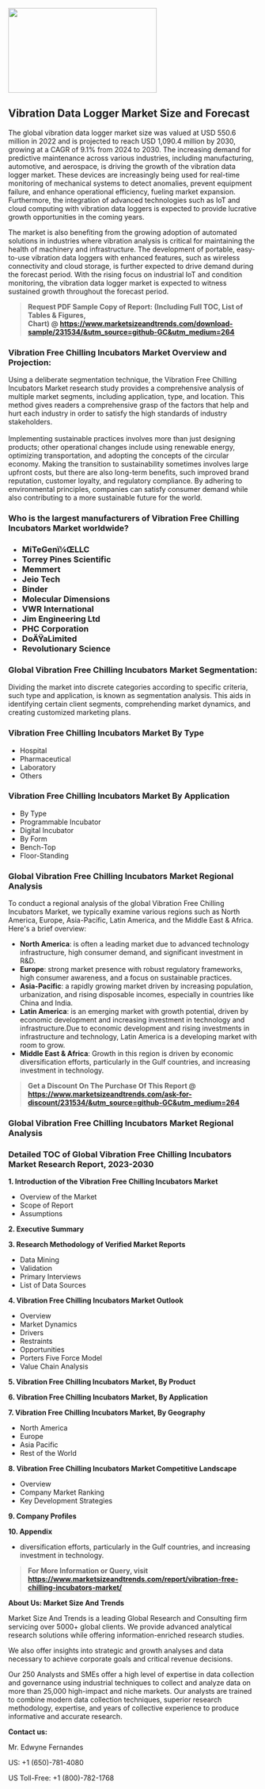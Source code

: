 <p><img class="alignnone size-medium wp-image-20088" src="https://ffe5etoiles.com/wp-content/uploads/2024/12/MST1-300x171.png" alt="" width="300" height="171" /></p><h2>Vibration Data Logger Market Size and Forecast</h2><p>The global vibration data logger market size was valued at USD 550.6 million in 2022 and is projected to reach USD 1,090.4 million by 2030, growing at a CAGR of 9.1% from 2024 to 2030. The increasing demand for predictive maintenance across various industries, including manufacturing, automotive, and aerospace, is driving the growth of the vibration data logger market. These devices are increasingly being used for real-time monitoring of mechanical systems to detect anomalies, prevent equipment failure, and enhance operational efficiency, fueling market expansion. Furthermore, the integration of advanced technologies such as IoT and cloud computing with vibration data loggers is expected to provide lucrative growth opportunities in the coming years. </p><p>The market is also benefiting from the growing adoption of automated solutions in industries where vibration analysis is critical for maintaining the health of machinery and infrastructure. The development of portable, easy-to-use vibration data loggers with enhanced features, such as wireless connectivity and cloud storage, is further expected to drive demand during the forecast period. With the rising focus on industrial IoT and condition monitoring, the vibration data logger market is expected to witness sustained growth throughout the forecast period.</p></p><blockquote id="" class=""><strong>Request PDF Sample Copy of Report: (Including Full TOC, List of Tables &amp; Figures, Chart)&nbsp;@&nbsp;<strong><a href="https://www.marketsizeandtrends.com/download-sample/231534/&utm_source=github-GC&utm_medium=264" target="_blank">https://www.marketsizeandtrends.com/download-sample/231534/&utm_source=github-GC&utm_medium=264</a></strong></strong></blockquote><h3 id="" class="">Vibration Free Chilling Incubators Market&nbsp;Overview and Projection:</h3><p id="" class="">Using a deliberate segmentation technique, the Vibration Free Chilling Incubators Market research study provides a comprehensive analysis of multiple market segments, including application, type, and location. This method gives readers a comprehensive grasp of the factors that help and hurt each industry in order to satisfy the high standards of industry stakeholders. <br /> <br />Implementing sustainable practices involves more than just designing products; other operational changes include using renewable energy, optimizing transportation, and adopting the concepts of the circular economy. Making the transition to sustainability sometimes involves large upfront costs, but there are also long-term benefits, such improved brand reputation, customer loyalty, and regulatory compliance. By adhering to environmental principles, companies can satisfy consumer demand while also contributing to a more sustainable future for the world.</p><h3 id="" class="">Who is the largest manufacturers of&nbsp;Vibration Free Chilling Incubators Market worldwide?</h3><h3 class=""><p><ul><li>MiTeGenï¼ŒLLC </li><li> Torrey Pines Scientific </li><li> Memmert </li><li> Jeio Tech </li><li> Binder </li><li> Molecular Dimensions </li><li> VWR International </li><li> Jim Engineering Ltd </li><li> PHC Corporation </li><li> DoÄŸaLimited </li><li> Revolutionary Science</li></ul></p></h3><h3 id="" class="">Global&nbsp;Vibration Free Chilling Incubators Market Segmentation:</h3><p id="" class="">Dividing the market into discrete categories according to specific criteria, such type and application, is known as segmentation analysis. This aids in identifying certain client segments, comprehending market dynamics, and creating customized marketing plans.</p><h3 id="" class="">Vibration Free Chilling Incubators Market&nbsp;By Type</h3><p><p><ul><li>Hospital</li><li> Pharmaceutical</li><li> Laboratory</li><li> Others</p></li></ul></p></p><h3 id="" class="">Vibration Free Chilling Incubators Market&nbsp;By Application</h3><p class=""><p><ul><li>By Type</li><li> Programmable Incubator</li><li> Digital Incubator</li><li> By Form</li><li> Bench-Top</li><li> Floor-Standing</li></ul></p></p><h3 id="" class="">Global Vibration Free Chilling Incubators Market Regional Analysis</h3><p id="" class="">To conduct a regional analysis of the global Vibration Free Chilling Incubators Market, we typically examine various regions such as North America, Europe, Asia-Pacific, Latin America, and the Middle East &amp; Africa. Here's a brief overview:</p><ul><li><strong>North America</strong>: is often a leading market due to advanced technology infrastructure, high consumer demand, and significant investment in R&amp;D.</li><li><strong>Europe</strong>: strong market presence with robust regulatory frameworks, high consumer awareness, and a focus on sustainable practices.</li><li><strong>Asia-Pacific</strong>: a rapidly growing market driven by increasing population, urbanization, and rising disposable incomes, especially in countries like China and India.</li><li><strong>Latin America</strong>: is an emerging market with growth potential, driven by economic development and increasing investment in technology and infrastructure.Due to economic development and rising investments in infrastructure and technology, Latin America is a developing market with room to grow.</li><li><strong>Middle East &amp; Africa</strong>: Growth in this region is driven by economic diversification efforts, particularly in the Gulf countries, and increasing investment in technology.</li></ul><blockquote id="" class=""><strong>Get a Discount On The Purchase Of This Report @ <strong><a href="https://www.marketsizeandtrends.com/ask-for-discount/231534/&utm_source=github-GC&utm_medium=264" target="_blank">https://www.marketsizeandtrends.com/ask-for-discount/231534/&utm_source=github-GC&utm_medium=264</a></strong></strong></blockquote><h3 id="" class="">Global Vibration Free Chilling Incubators Market Regional Analysis</h3><h3 id="" class="">Detailed TOC of Global Vibration Free Chilling Incubators Market Research Report, 2023-2030</h3><p id="" class=""><strong>1. Introduction of the Vibration Free Chilling Incubators Market</strong></p><ul><li>Overview of the Market</li><li>Scope of Report</li><li>Assumptions</li></ul><p id="" class=""><strong>2. Executive Summary</strong></p><p id="" class=""><strong>3. Research Methodology of Verified Market Reports</strong></p><ul><li>Data Mining</li><li>Validation</li><li>Primary Interviews</li><li>List of Data Sources</li></ul><p id="" class=""><strong>4. Vibration Free Chilling Incubators Market Outlook</strong></p><ul><li>Overview</li><li>Market Dynamics</li><li>Drivers</li><li>Restraints</li><li>Opportunities</li><li>Porters Five Force Model</li><li>Value Chain Analysis</li></ul><p id="" class=""><strong>5. Vibration Free Chilling Incubators Market, By Product</strong></p><p id="" class=""><strong>6. Vibration Free Chilling Incubators Market, By Application</strong></p><p id="" class=""><strong>7. Vibration Free Chilling Incubators Market, By Geography</strong></p><ul><li>North America</li><li>Europe</li><li>Asia Pacific</li><li>Rest of the World</li></ul><p id="" class=""><strong>8. Vibration Free Chilling Incubators Market Competitive Landscape</strong></p><ul><li>Overview</li><li>Company Market Ranking</li><li>Key Development Strategies</li></ul><p id="" class=""><strong>9. Company Profiles</strong></p><p id="" class=""><strong>10. Appendix</strong></p><ul><li>diversification efforts, particularly in the Gulf countries, and increasing investment in technology.</li></ul><blockquote id="" class=""><strong>For More Information or Query, visit <strong><strong><a href="https://www.marketsizeandtrends.com/report/vibration-free-chilling-incubators-market/" target="_blank">https://www.marketsizeandtrends.com/report/vibration-free-chilling-incubators-market/</a></strong></strong></strong></blockquote><p id="" class=""><strong>About Us: Market Size And Trends</strong></p><p id="" class="">Market Size And Trends is a leading Global Research and Consulting firm servicing over 5000+ global clients. We provide advanced analytical research solutions while offering information-enriched research studies.</p><p id="" class="">We also offer insights into strategic and growth analyses and data necessary to achieve corporate goals and critical revenue decisions.</p><p id="" class="">Our 250 Analysts and SMEs offer a high level of expertise in data collection and governance using industrial techniques to collect and analyze data on more than 25,000 high-impact and niche markets. Our analysts are trained to combine modern data collection techniques, superior research methodology, expertise, and years of collective experience to produce informative and accurate research.</p><p id="" class=""><strong>Contact us:</strong></p><p id="" class="">Mr. Edwyne Fernandes</p><p id="" class="">US: +1 (650)-781-4080</p><p id="" class="">US Toll-Free: +1 (800)-782-1768</p>
